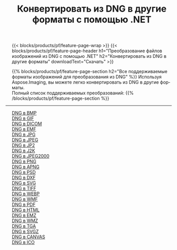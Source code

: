﻿---
title: Конвертировать из DNG в другие форматы с помощью .NET 
weight: 3920
url: /ru/net/conversion/from/dng 
lang: ru
langdirlevel: 2
locales: zh-hans,ja,it,ru,de,es,fr,nl,id,lt,pl,pt,vi,tr,ko,zh-hant,ar,hi,th,sv,cs,uk,he
description: Используя Aspose.Imaging, вы можете легко конвертировать из DNG в другие форматы.
---

{{< blocks/products/pf/feature-page-wrap >}}
{{< blocks/products/pf/feature-page-header h1="Преобразование файлов изображений из DNG с помощью .NET" h2="Конвертировать из DNG в другие форматы" downloadText="Скачать" >}}


{{% blocks/products/pf/feature-page-section  h2="Все поддерживаемые форматы изображений для преобразования из DNG" %}}
Используя Aspose.Imaging, вы можете легко конвертировать из DNG в другие форматы.
<br/>
Полный список поддерживаемых преобразований:
{{% /blocks/products/pf/feature-page-section %}}
<div class="container-fluid productfamilypage bg-gray">
    <div class="convertypes bg-gray agp-content section">
        <div class="container">
		<hr style="margin-left:-20px;"/>
		<div class="row other-converters">
		    <div class='col-md-2 other-converter remove-lp remove-rp'><a href="/imaging/ru/net/conversion/dng-to-bmp" >DNG в BMP</a></div><div class='col-md-2 other-converter remove-lp remove-rp'><a href="/imaging/ru/net/conversion/dng-to-gif" >DNG в GIF</a></div><div class='col-md-2 other-converter remove-lp remove-rp'><a href="/imaging/ru/net/conversion/dng-to-dicom" >DNG в DICOM</a></div><div class='col-md-2 other-converter remove-lp remove-rp'><a href="/imaging/ru/net/conversion/dng-to-emf" >DNG в EMF</a></div><div class='col-md-2 other-converter remove-lp remove-rp'><a href="/imaging/ru/net/conversion/dng-to-jpg" >DNG в JPG</a></div><div class='col-md-2 other-converter remove-lp remove-rp'><a href="/imaging/ru/net/conversion/dng-to-jpeg" >DNG в JPEG</a></div><div class='col-md-2 other-converter remove-lp remove-rp'><a href="/imaging/ru/net/conversion/dng-to-jp2" >DNG в JP2</a></div><div class='col-md-2 other-converter remove-lp remove-rp'><a href="/imaging/ru/net/conversion/dng-to-j2k" >DNG в J2K</a></div><div class='col-md-2 other-converter remove-lp remove-rp'><a href="/imaging/ru/net/conversion/dng-to-jpeg2000" >DNG в JPEG2000</a></div><div class='col-md-2 other-converter remove-lp remove-rp'><a href="/imaging/ru/net/conversion/dng-to-png" >DNG в PNG</a></div><div class='col-md-2 other-converter remove-lp remove-rp'><a href="/imaging/ru/net/conversion/dng-to-apng" >DNG в APNG</a></div><div class='col-md-2 other-converter remove-lp remove-rp'><a href="/imaging/ru/net/conversion/dng-to-psd" >DNG в PSD</a></div><div class='col-md-2 other-converter remove-lp remove-rp'><a href="/imaging/ru/net/conversion/dng-to-dxf" >DNG в DXF</a></div><div class='col-md-2 other-converter remove-lp remove-rp'><a href="/imaging/ru/net/conversion/dng-to-svg" >DNG в SVG</a></div><div class='col-md-2 other-converter remove-lp remove-rp'><a href="/imaging/ru/net/conversion/dng-to-tiff" >DNG в TIFF</a></div><div class='col-md-2 other-converter remove-lp remove-rp'><a href="/imaging/ru/net/conversion/dng-to-webp" >DNG в WEBP</a></div><div class='col-md-2 other-converter remove-lp remove-rp'><a href="/imaging/ru/net/conversion/dng-to-wmf" >DNG в WMF</a></div><div class='col-md-2 other-converter remove-lp remove-rp'><a href="/imaging/ru/net/conversion/dng-to-pdf" >DNG в PDF</a></div><div class='col-md-2 other-converter remove-lp remove-rp'><a href="/imaging/ru/net/conversion/dng-to-html" >DNG в HTML</a></div><div class='col-md-2 other-converter remove-lp remove-rp'><a href="/imaging/ru/net/conversion/dng-to-emz" >DNG в EMZ</a></div><div class='col-md-2 other-converter remove-lp remove-rp'><a href="/imaging/ru/net/conversion/dng-to-wmz" >DNG в WMZ</a></div><div class='col-md-2 other-converter remove-lp remove-rp'><a href="/imaging/ru/net/conversion/dng-to-tga" >DNG в TGA</a></div><div class='col-md-2 other-converter remove-lp remove-rp'><a href="/imaging/ru/net/conversion/dng-to-svgz" >DNG в SVGZ</a></div><div class='col-md-2 other-converter remove-lp remove-rp'><a href="/imaging/ru/net/conversion/dng-to-canvas" >DNG в CANVAS</a></div><div class='col-md-2 other-converter remove-lp remove-rp'><a href="/imaging/ru/net/conversion/dng-to-ico" >DNG в ICO</a></div>
                </div>
        </div>
    </div>
</div>
<br/>

